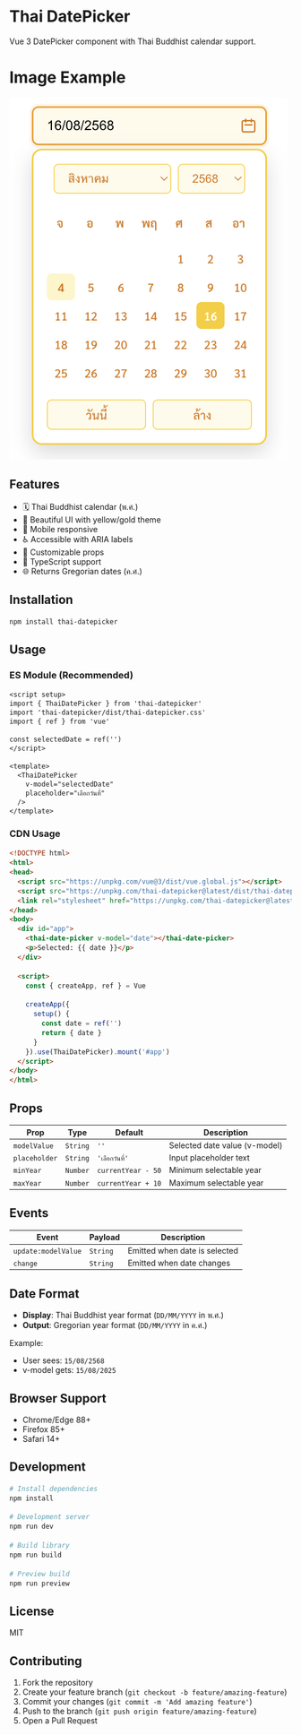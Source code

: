 # Thai DatePicker

Vue 3 DatePicker component with Thai Buddhist calendar support.
# Image Example
![Image](https://github.com/talqwerty/Tal-Picker/blob/main/src/assets/example.png)

## Features

- 🗓️ Thai Buddhist calendar (พ.ศ.)
- 🎨 Beautiful UI with yellow/gold theme
- 📱 Mobile responsive
- ♿ Accessible with ARIA labels
- 🔧 Customizable props
- 💪 TypeScript support
- 🌐 Returns Gregorian dates (ค.ศ.)

## Installation

```bash
npm install thai-datepicker
```

## Usage

### ES Module (Recommended)

```vue
<script setup>
import { ThaiDatePicker } from 'thai-datepicker'
import 'thai-datepicker/dist/thai-datepicker.css'
import { ref } from 'vue'

const selectedDate = ref('')
</script>

<template>
  <ThaiDatePicker 
    v-model="selectedDate" 
    placeholder="เลือกวันที่"
  />
</template>
```

### CDN Usage

```html
<!DOCTYPE html>
<html>
<head>
  <script src="https://unpkg.com/vue@3/dist/vue.global.js"></script>
  <script src="https://unpkg.com/thai-datepicker@latest/dist/thai-datepicker.iife.js"></script>
  <link rel="stylesheet" href="https://unpkg.com/thai-datepicker@latest/dist/thai-datepicker.css">
</head>
<body>
  <div id="app">
    <thai-date-picker v-model="date"></thai-date-picker>
    <p>Selected: {{ date }}</p>
  </div>

  <script>
    const { createApp, ref } = Vue
    
    createApp({
      setup() {
        const date = ref('')
        return { date }
      }
    }).use(ThaiDatePicker).mount('#app')
  </script>
</body>
</html>
```

## Props

| Prop | Type | Default | Description |
|------|------|---------|-------------|
| `modelValue` | `String` | `''` | Selected date value (v-model) |
| `placeholder` | `String` | `'เลือกวันที่'` | Input placeholder text |
| `minYear` | `Number` | `currentYear - 50` | Minimum selectable year |
| `maxYear` | `Number` | `currentYear + 10` | Maximum selectable year |

## Events

| Event | Payload | Description |
|-------|---------|-------------|
| `update:modelValue` | `String` | Emitted when date is selected |
| `change` | `String` | Emitted when date changes |

## Date Format

- **Display**: Thai Buddhist year format (`DD/MM/YYYY` in พ.ศ.)
- **Output**: Gregorian year format (`DD/MM/YYYY` in ค.ศ.)

Example:
- User sees: `15/08/2568`
- v-model gets: `15/08/2025`

## Browser Support

- Chrome/Edge 88+
- Firefox 85+
- Safari 14+

## Development

```bash
# Install dependencies
npm install

# Development server
npm run dev

# Build library
npm run build

# Preview build
npm run preview
```

## License

MIT

## Contributing

1. Fork the repository
2. Create your feature branch (`git checkout -b feature/amazing-feature`)
3. Commit your changes (`git commit -m 'Add amazing feature'`)
4. Push to the branch (`git push origin feature/amazing-feature`)
5. Open a Pull Request
